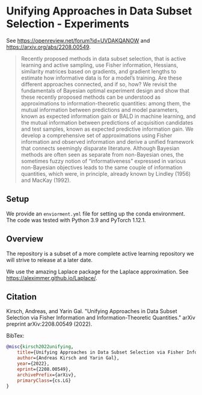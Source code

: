 # Unifying Approaches in Data Subset Selection - Experiments

See https://openreview.net/forum?id=UVDAKQANOW and https://arxiv.org/abs/2208.00549.

> Recently proposed methods in data subset selection, that is active learning and active
sampling, use Fisher information, Hessians, similarity matrices based on gradients, and
gradient lengths to estimate how informative data is for a model’s training. Are these
different approaches connected, and if so, how? We revisit the fundamentals of Bayesian
optimal experiment design and show that these recently proposed methods can be understood
as approximations to information-theoretic quantities: among them, the mutual information
between predictions and model parameters, known as expected information gain or BALD in
machine learning, and the mutual information between predictions of acquisition candidates
and test samples, known as expected predictive information gain. We develop a comprehensive
set of approximations using Fisher information and observed information and derive a unified
framework that connects seemingly disparate literature. Although Bayesian methods are often
seen as separate from non-Bayesian ones, the sometimes fuzzy notion of “informativeness”
expressed in various non-Bayesian objectives leads to the same couple of information
quantities, which were, in principle, already known by Lindley (1956) and MacKay (1992).

## Setup

We provide an `enviorment.yml` file for setting up the conda environment. The code was tested with Python 3.9 and PyTorch 1.12.1.

## Overview

The repository is a subset of a more complete active learning repository we will strive to release at a later date.

We use the amazing Laplace package for the Laplace approximation. See https://aleximmer.github.io/Laplace/. 

## Citation

Kirsch, Andreas, and Yarin Gal. "Unifying Approaches in Data Subset Selection via Fisher Information and Information-Theoretic Quantities." arXiv preprint arXiv:2208.00549 (2022).

BibTex:
```bibtex
@misc{kirsch2022unifying,
    title={Unifying Approaches in Data Subset Selection via Fisher Information and Information-Theoretic Quantities},
    author={Andreas Kirsch and Yarin Gal},
    year={2022},
    eprint={2208.00549},
    archivePrefix={arXiv},
    primaryClass={cs.LG}
}
```

